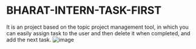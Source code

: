 # BHARAT-INTERN-TASK-FIRST
 It is an project based on the topic project management tool, in which you can easily assign task to the user and then delete it when completed, and add the next task.
![image](https://github.com/Wellick0000/project_management_tool_v2.1/assets/65511405/5eefd98a-1026-485b-a230-842d8d906d40)
